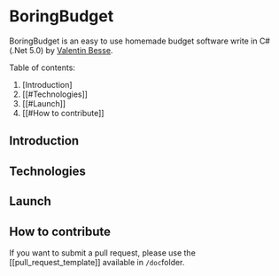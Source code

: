 # BoringBudget
BoringBudget is an easy to use homemade budget software write in C# (.Net 5.0) by [Valentin Besse](https://github.com/valentinbesse).

Table of contents:
1. [Introduction]
2. [[#Technologies]]
3. [[#Launch]]
4. [[#How to contribute]]

## Introduction

## Technologies

## Launch

## How to contribute
If you want to submit a pull request, please use the [[pull_request_template]] available in `/doc`folder.
